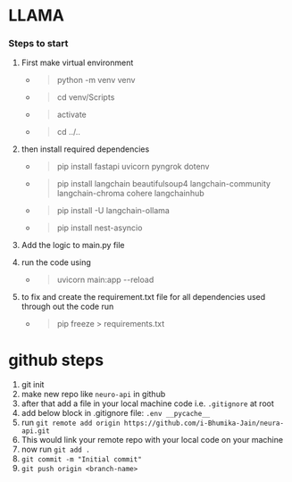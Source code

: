 # LLAMA

### Steps to start
1. First make virtual environment
    - > python -m venv venv
    - > cd venv/Scripts
    - > activate
    - > cd ../..
2. then install required dependencies
    - > pip install fastapi uvicorn pyngrok dotenv
    - > pip install langchain beautifulsoup4 langchain-community langchain-chroma cohere langchainhub  
    - > pip install -U langchain-ollama 
    - > pip install nest-asyncio

3. Add the logic to main.py file 
4. run the code using
    - > uvicorn main:app --reload
5. to fix and create the requirement.txt file for all dependencies used through out the code run
    - > pip freeze > requirements.txt



# github steps
1. git init
2. make new repo like `neuro-api` in github
3. after that add a file in your local machine code i.e. `.gitignore` at root 
4. add below block in .gitignore file:
        ```
        .env
        __pycache__
        ```
5. run `git remote add origin https://github.com/i-Bhumika-Jain/neura-api.git`
6. This would link your remote repo with your local code on your machine
7. now run `git add .`
8. `git commit -m "Initial commit"`
9. `git push origin <branch-name>`